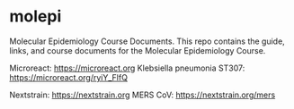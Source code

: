 # molepi
Molecular Epidemiology Course Documents.
This repo contains the guide, links, and course documents for the Molecular Epidemiology Course.

Microreact:
  https://microreact.org
  Klebsiella pneumonia ST307: https://microreact.org/ryiY_FlfQ
  
Nextstrain:
  https://nextstrain.org
  MERS CoV: https://nextstrain.org/mers
  
